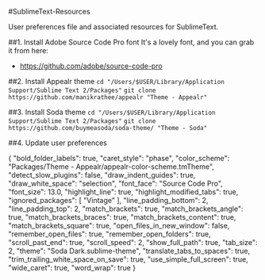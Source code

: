 #SublimeText-Resources

User preferences file and associated resources for SublimeText.

##1. Install Adobe Source Code Pro font
It's a lovely font, and you can grab it from here:
* https://github.com/adobe/source-code-pro

##2. Install Appealr theme
`cd "/Users/$USER/Library/Application Support/Sublime Text 2/Packages"`
`git clone https://github.com/manikrathee/appealr "Theme - Appealr"`

##3. Install Soda theme
`cd "/Users/$USER/Library/Application Support/Sublime Text 2/Packages"`
`git clone https://github.com/buymeasoda/soda-theme/ "Theme - Soda"`

##4. Update user preferences

{
  "bold_folder_labels": true,
  "caret_style": "phase",
  "color_scheme": "Packages/Theme - Appealr/appealr-color-scheme.tmTheme",
  "detect_slow_plugins": false,
  "draw_indent_guides": true,
  "draw_white_space": "selection",
  "font_face": "Source Code Pro",
  "font_size": 13.0,
  "highlight_line": true,
  "highlight_modified_tabs": true,
  "ignored_packages":
  [
    "Vintage"
  ],
  "line_padding_bottom": 2,
  "line_padding_top": 2,
  "match_brackets": true,
  "match_brackets_angle": true,
  "match_brackets_braces": true,
  "match_brackets_content": true,
  "match_brackets_square": true,
  "open_files_in_new_window": false,
  "remember_open_files": true,
  "remember_open_folders": true,
  "scroll_past_end": true,
  "scroll_speed": 2,
  "show_full_path": true,
  "tab_size": 2,
  "theme": "Soda Dark.sublime-theme",
  "translate_tabs_to_spaces": true,
  "trim_trailing_white_space_on_save": true,
  "use_simple_full_screen": true,
  "wide_caret": true,
  "word_wrap": true
}


